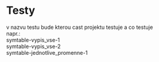 # Testy

v nazvu testu bude kterou cast projektu testuje a co testuje <br/>
napr.: <br/>
    symtable-vypis_vse-1 <br/>
    symtable-vypis_vse-2 <br/>
    symtable-jednotlive_promenne-1